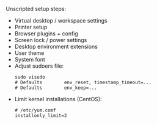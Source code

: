 Unscripted setup steps:
* Virtual desktop / workspace settings
* Printer setup
* Browser plugins + config
* Screen lock / power settings
* Desktop environment extensions
* User theme
* System font
* Adjust sudoers file:
  ```
  sudo visudo
  # Defaults        env_reset, timestamp_timeout=...
  # Defaults        env_keep=...
  ```
* Limit kernel installations (CentOS):
  ```
  # /etc/yum.comf
  installonly_limit=2
  ```

